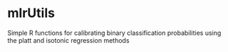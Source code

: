 # mlrUtils
Simple R functions for calibrating binary classification probabilities using the platt and isotonic regression methods
